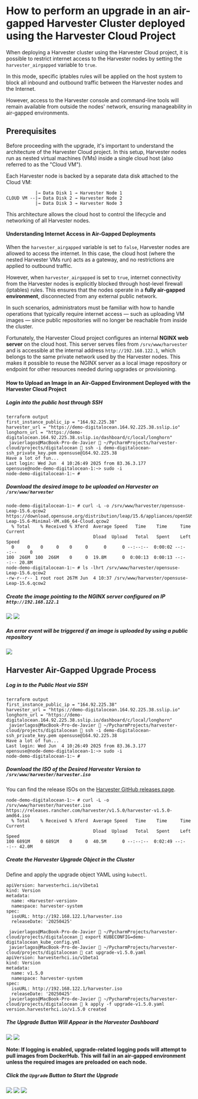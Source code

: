 # How to perform an upgrade in an air-gapped Harvester Cluster deployed using the Harvester Cloud Project

When deploying a Harvester cluster using the Harvester Cloud project, it is possible to restrict internet access to the Harvester nodes by setting the `harvester_airgapped` variable to `true`.

In this mode, specific iptables rules will be applied on the host system to block all inbound and outbound traffic between the Harvester nodes and the Internet.

However, access to the Harvester console and command-line tools will remain available from outside the nodes' network, ensuring manageability in air-gapped environments.

## Prerequisites

Before proceeding with the upgrade, it's important to understand the architecture of the Harvester Cloud project. In this setup, Harvester nodes run as nested virtual machines (VMs) inside a single cloud host (also referred to as the "Cloud VM").

Each Harvester node is backed by a separate data disk attached to the Cloud VM:

```console
           |→ Data Disk 1 → Harvester Node 1
CLOUD VM --|→ Data Disk 2 → Harvester Node 2
           |→ Data Disk 3 → Harvester Node 3
```

This architecture allows the cloud host to control the lifecycle and networking of all Harvester nodes.

#### Understanding Internet Access in Air-Gapped Deployments

When the `harvester_airgapped` variable is set to `false`, Harvester nodes are allowed to access the internet. In this case, the cloud host (where the nested Harvester VMs run) acts as a gateway, and no restrictions are applied to outbound traffic.

However, when `harvester_airgapped` is set to `true`, internet connectivity from the Harvester nodes is explicitly blocked through host-level firewall (iptables) rules. This ensures that the nodes operate in a **fully air-gapped environment**, disconnected from any external public network.

In such scenarios, administrators must be familiar with how to handle operations that typically require internet access — such as uploading VM images — since public repositories will no longer be reachable from inside the cluster.

Fortunately, the Harvester Cloud project configures an internal **NGINX web server** on the cloud host. This server serves files from `/srv/www/harvester` and is accessible at the internal address `http://192.168.122.1`, which belongs to the same private network used by the Harvester nodes. This makes it possible to reuse the NGINX server as a local image repository or endpoint for other resources needed during upgrades or provisioning.

#### How to Upload an Image in an Air-Gapped Environment Deployed with the Harvester Cloud Project

##### Login into the public host through SSH

```console
terraform output
first_instance_public_ip = "164.92.225.38"
harvester_url = "https://demo-digitalocean.164.92.225.38.sslip.io"
longhorn_url = "https://demo-digitalocean.164.92.225.38.sslip.io/dashboard/c/local/longhorn"
 javierlagos@MacBook-Pro-de-Javier  ~/PycharmProjects/harvester-cloud/projects/digitalocean  ssh -i demo-digitalocean-ssh_private_key.pem opensuse@164.92.225.38
Have a lot of fun...
Last login: Wed Jun  4 10:26:49 2025 from 83.36.3.177
opensuse@node-demo-digitalocean-1:~> sudo -i
node-demo-digitalocean-1:~ # 
```
##### Download the desired image to be uploaded on Harvester on `/srv/www/harvester`

```console
node-demo-digitalocean-1:~ # curl -L -o /srv/www/harvester/opensuse-Leap-15.6.qcow2 https://download.opensuse.org/distribution/leap/15.6/appliances/openSUSE-Leap-15.6-Minimal-VM.x86_64-Cloud.qcow2
  % Total    % Received % Xferd  Average Speed   Time    Time     Time  Current
                                 Dload  Upload   Total   Spent    Left  Speed
  0     0    0     0    0     0      0      0 --:--:--  0:00:02 --:--:--     0
100  266M  100  266M    0     0  19.8M      0  0:00:13  0:00:13 --:--:-- 20.8M
node-demo-digitalocean-1:~ # ls -lhrt /srv/www/harvester/opensuse-Leap-15.6.qcow2
-rw-r--r-- 1 root root 267M Jun  4 10:37 /srv/www/harvester/opensuse-Leap-15.6.qcow2
```
##### Create the image pointing to the NGINX server configured on IP `http://192.168.122.1`

![](../images/AIR_GAPPED_UPGRADE_PROCESS_1.png)
![](../images/AIR_GAPPED_UPGRADE_PROCESS_2.png)

##### An error event will be triggered if an image is uploaded by using a public repository

![](../images/AIR_GAPPED_UPGRADE_PROCESS_3.png)

## Harvester Air-Gapped Upgrade Process

##### Log in to the Public Host via SSH

```console
terraform output
first_instance_public_ip = "164.92.225.38"
harvester_url = "https://demo-digitalocean.164.92.225.38.sslip.io"
longhorn_url = "https://demo-digitalocean.164.92.225.38.sslip.io/dashboard/c/local/longhorn"
 javierlagos@MacBook-Pro-de-Javier  ~/PycharmProjects/harvester-cloud/projects/digitalocean  ssh -i demo-digitalocean-ssh_private_key.pem opensuse@164.92.225.38
Have a lot of fun...
Last login: Wed Jun  4 10:26:49 2025 from 83.36.3.177
opensuse@node-demo-digitalocean-1:~> sudo -i
node-demo-digitalocean-1:~ # 
```

##### Download the ISO of the Desired Harvester Version to `/srv/www/harvester/harvester.iso`

You can find the release ISOs on the [Harvester GitHub releases page](https://github.com/harvester/harvester/releases).

```console
node-demo-digitalocean-1:~ # curl -L -o /srv/www/harvester/harvester.iso https://releases.rancher.com/harvester/v1.5.0/harvester-v1.5.0-amd64.iso
  % Total    % Received % Xferd  Average Speed   Time    Time     Time  Current
                                 Dload  Upload   Total   Spent    Left  Speed
100 6891M    0 6891M    0     0  40.5M      0 --:--:--  0:02:49 --:--:-- 42.0M
```

##### Create the Harvester Upgrade Object in the Cluster

Define and apply the upgrade object YAML using `kubectl`.

```console
apiVersion: harvesterhci.io/v1beta1
kind: Version
metadata:
  name: <Harvester-version>
  namespace: harvester-system
spec:
  isoURL: http://192.168.122.1/harvester.iso 
  releaseDate: '20250425'
```

```console
 javierlagos@MacBook-Pro-de-Javier  ~/PycharmProjects/harvester-cloud/projects/digitalocean  export KUBECONFIG=demo-digitalocean_kube_config.yml 
 javierlagos@MacBook-Pro-de-Javier  ~/PycharmProjects/harvester-cloud/projects/digitalocean  cat upgrade-v1.5.0.yaml 
apiVersion: harvesterhci.io/v1beta1
kind: Version
metadata:
  name: v1.5.0
  namespace: harvester-system
spec:
  isoURL: http://192.168.122.1/harvester.iso
  releaseDate: '20250425'
 javierlagos@MacBook-Pro-de-Javier  ~/PycharmProjects/harvester-cloud/projects/digitalocean  k apply -f upgrade-v1.5.0.yaml 
version.harvesterhci.io/v1.5.0 created
```

##### The Upgrade Button Will Appear in the Harvester Dashboard

![](../images/AIR_GAPPED_UPGRADE_PROCESS_4.png)
![](../images/AIR_GAPPED_UPGRADE_PROCESS_5.png)

**Note: If logging is enabled, upgrade-related logging pods will attempt to pull images from DockerHub. This will fail in an air-gapped environment unless the required images are preloaded on each node.**

##### Click the `Upgrade` Button to Start the Upgrade

![](../images/AIR_GAPPED_UPGRADE_PROCESS_6.png)
![](../images/AIR_GAPPED_UPGRADE_PROCESS_7.png)
![](../images/AIR_GAPPED_UPGRADE_PROCESS_8.png)
